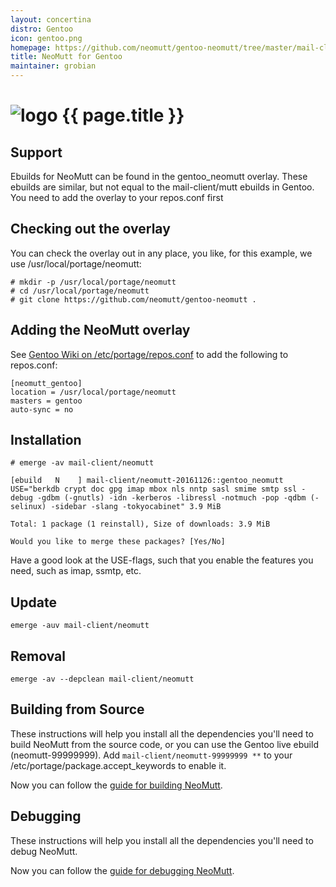 ```yaml
---
layout: concertina
distro: Gentoo
icon: gentoo.png
homepage: https://github.com/neomutt/gentoo-neomutt/tree/master/mail-client/neomutt
title: NeoMutt for Gentoo
maintainer: grobian
---
```


# ![logo](/images/distros/{{page.icon}}) {{ page.title }}

## Support <a class="offset" id="support"></a>

Ebuilds for NeoMutt can be found in the gentoo\_neomutt overlay. These ebuilds
are similar, but not equal to the mail-client/mutt ebuilds in Gentoo. You need
to add the overlay to your repos.conf first

## Checking out the overlay <a class="offset" id="checkout"></a>

You can check the overlay out in any place, you like, for this example, we use
/usr/local/portage/neomutt:

```
# mkdir -p /usr/local/portage/neomutt
# cd /usr/local/portage/neomutt
# git clone https://github.com/neomutt/gentoo-neomutt .
```

## Adding the NeoMutt overlay <a class="offset" id="overlay"></a>

See <a href="https://wiki.gentoo.org/wiki//etc/portage/repos.conf">Gentoo
Wiki on /etc/portage/repos.conf</a> to add the following to repos.conf:

```
[neomutt_gentoo]
location = /usr/local/portage/neomutt
masters = gentoo
auto-sync = no
```

## Installation <a class="offset" id="install"></a>

```
# emerge -av mail-client/neomutt
```

```reply
[ebuild   N    ] mail-client/neomutt-20161126::gentoo_neomutt  USE="berkdb crypt doc gpg imap mbox nls nntp sasl smime smtp ssl -debug -gdbm (-gnutls) -idn -kerberos -libressl -notmuch -pop -qdbm (-selinux) -sidebar -slang -tokyocabinet" 3.9 MiB

Total: 1 package (1 reinstall), Size of downloads: 3.9 MiB

Would you like to merge these packages? [Yes/No]
```

Have a good look at the USE-flags, such that you enable the features you need,
such as imap, ssmtp, etc.

## Update <a class="offset" id="update"></a>

```
emerge -auv mail-client/neomutt
```

## Removal <a class="offset" id="remove"></a>

```
emerge -av --depclean mail-client/neomutt
```

## Building from Source <a class="offset" id="build"></a>

These instructions will help you install all the dependencies you'll need to
build NeoMutt from the source code, or you can use the Gentoo live ebuild
(neomutt-99999999). Add `mail-client/neomutt-99999999 **` to your
/etc/portage/package.accept\_keywords to enable it.

Now you can follow the [guide for building NeoMutt](/dev/build).

## Debugging <a class="offset" id="debug"></a>

These instructions will help you install all the dependencies you'll need to
debug NeoMutt.

Now you can follow the [guide for debugging NeoMutt](/dev/debug).

